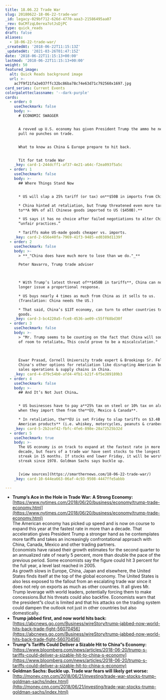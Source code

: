 ```yaml
---
title: 18.06.22 Trade War
slug: 20180622-18-06-22-trade-war
_id: legacy-029bf712-626d-4770-aaa3-21586495aa07
_rev: 0aCMfzqL0erea7otJsDjPC
type: quick_reads
draft: false
aliases:
  - 18-06-22-trade-war/
_createdAt: '2018-06-22T11:15:13Z'
_updatedAt: '2021-03-26T01:47:15Z'
date: '2018-06-22T11:15:13+00:00'
lastmod: '2018-06-22T11:15:13+00:00'
weight: 50
featured_image:
  alt: Quick Reads background image
  url: >-
    ac7f9f21fa2e037ffc32bc86ba78c74e63d71c792560x1697.jpg
card_series: Current Events
colorpaletteclassname: '--dark-purple'
cards:
  - order: 0
    useCheckmark: false
    body: >-
      # ECONOMIC SWAGGER


      A revved up U.S. economy has given President Trump the ammo he needs to
      pull no punches on trade.


      What to know as China & Europe prepare to hit back.


      Tit for tat trade War
    _key: card-1-244dcff1-af37-4e21-a64c-f2ea093f5a5c
  - order: 1
    useCheckmark: false
    body: >-
      ## Where Things Stand Now


      * US will slap a 25% tariff (or tax) on**$50B in imports from China**.

      * China hinted at retaliation, but Trump threatened even more tariffs, up
      to**A 90% of all Chinese goods imported to US ($450B).**

      * US says it has no choice after failed negotiations to alter China’s
      “unfair practices.”

      * Tariffs make US-made goods cheaper vs. imports.
    _key: card-2-656e40fa-7969-41f3-9485-ed0389d1139f
  - order: 2
    useCheckmark: false
    body: >-
      > **_"China does have much more to lose than we do."_**  

      Peter Navarro, Trump trade adviser  
        


      * With Trump’s latest threat of**$450B in tariffs**, China can now no
      longer issue a proportional response.

      * US buys nearly 4 times as much from China as it sells to us.
      (Translation: China needs the US.)

      * That said, China’s $13T economy, can turn to other countries to sell its
      goods.
    _key: card-3-bc4220a5-fce8-4536-ae09-c55ff68bd30f
  - order: 3
    useCheckmark: false
    body: >-
      > "Mr. Trump seems to be counting on the fact that China will soon run out
      of room to retaliate… This could prove to be a miscalculation."  
        
        
        
      Eswar Prasad, Cornell University trade expert & Brookings Sr. Fellow on
      China's other options for retaliation like disrupting American businesses'
      sales operations & supply chains in China.
    _key: card-4-d79c54b0-afd4-4fb1-b21f-6f5e389189b3
  - order: 4
    useCheckmark: false
    body: >-
      ## And It’s Not Just China…


      * US businesses have to pay a**25% tax on steel or 10% tax on aluminum**
      when they import them from the**EU, Mexico & Canada**.

      * In retaliation, the**EU is set Friday to slap tariffs on $3.4B in
      American products** (i.e. whiskey, motorcycles, peanuts & cranberries.)
    _key: card-5-2b2cef42-fbfc-4fe6-898e-28a72525b32d
  - order: 5
    useCheckmark: true
    body: >-
      The US economy is on track to expand at the fastest rate in more than a
      decade, but fears of a trade war have sent stocks to the longest losing
      streak in 15 months. If stocks end lower Friday, it will be worst 9-day
      streak since 1978. Goldman Sachs says buckle up.


      [view sources](https://smarthernews.com/18-06-22-trade-war/)
    _key: card-10-644ea663-06af-4c93-9508-4447ffe5abbb

---
```

* **Trump’s Ace in the Hole in Trade War: A Strong Economy:**  
[https://www.nytimes.com/2018/06/20/business/economy/trump-trade-economy.html](https://www.nytimes.com/2018/06/20/business/economy/trump-trade-economy.html)  
The American economy has picked up speed and is now on course to expand this year at the fastest rate in more than a decade. That acceleration gives President Trump a stronger hand as he contemplates more tariffs and takes an increasingly confrontational approach with China, Canada, Mexico and other trading partners.  
Economists have raised their growth estimates for the second quarter to an annualized rate of nearly 5 percent, more than double the pace of the previous period. Some economists say the figure could hit 3 percent for the full year, a level last reached in 2005.  
As growth slows in Europe, China, Japan and elsewhere, the United States finds itself at the top of the global economy. The United States is also less exposed to the fallout from an escalating trade war since it does not rely on exports as much as other countries. It all gives Mr. Trump leverage with world leaders, potentially forcing them to make concessions.But his threats could also backfire. Economists warn that the president”s clout is limited and that his attacks on the trading system could dampen the outlook not just in other countries but also domestically.
* **Trump jabbed first, and now world hits back:**  
[https://abcnews.go.com/Business/wireStory/trump-jabbed-now-world-hits-back-trade-fight-56070456](https://abcnews.go.com/Business/wireStory/trump-jabbed-now-world-hits-back-trade-fight-56070456)
* **Trump”s Tariffs Could Deliver a Sizable Hit to China”s Economy:**  
[https://www.bloomberg.com/news/articles/2018-06-20/trump-s-tariffs-could-deliver-a-sizable-hit-to-china-s-economy](https://www.bloomberg.com/news/articles/2018-06-20/trump-s-tariffs-could-deliver-a-sizable-hit-to-china-s-economy)
* **Goldman Sachs: Buckle up. Trade war fears will likely get worse:**  
[http://money.cnn.com/2018/06/21/investing/trade-war-stocks-trump-goldman-sachs/index.html](http://money.cnn.com/2018/06/21/investing/trade-war-stocks-trump-goldman-sachs/index.html)